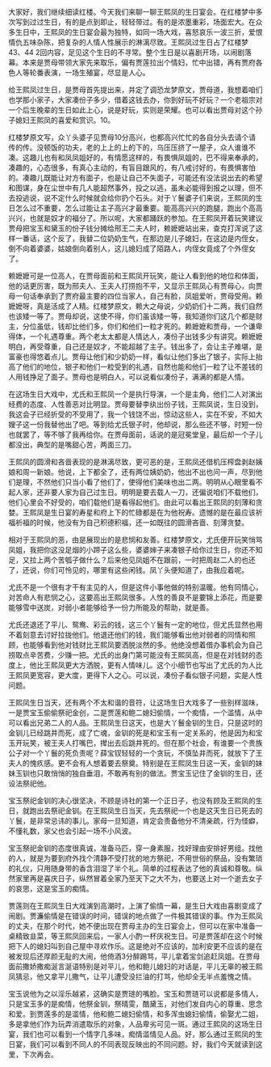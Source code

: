 
大家好，我们继续细读红楼。今天我们来聊一聊王熙凤的生日宴会。在红楼梦中多次写到过过生日，有的是点到即止，轻轻带过。有的是浓墨重彩，场面宏大。在众多生日中，王熙凤的生日宴会最为独特，如同一场大戏，喜怒哀乐一波三折，爱恨情仇五味杂陈，把复杂的人情人性展示的淋漓尽致。王熙凤过生日占了红楼梦43、44 2回内容，足见这个生日的不寻常。整个生日是以喜剧开场，以闹剧落幕。本来是贾母带领大家先来取乐，偏有贾莲拉出个情妇，忙中出错，再有贾府各色人等轮番表演，一场生殖宴，尽显是人心。

给王熙凤过生日，是贾母首先提出来，并定了调恐龙梦原文，贾母道，我想着咱们也学那小家子，大家凑份子多少，借着这钱去办，你到好玩不好玩？一个老祖宗对一个后生晚辈的生日如此上心，说是好玩，实则是荣耀。也可以看出贾母对这个孙子媳妇王熙凤的喜爱和赏识。10。

红楼梦原文写，众丫头婆子见贾母10分高兴，也都高兴忙忙的各自分头去请个请传的传。没顿饭的功夫，老的上上的上的下的，乌压压挤了一屋子，众人谁谁不凑。这趣儿也有和凤凤姐好的，有情愿这样的，有畏惧凤姐的，巴不得来奉承的，凑趣的，心态很多，有真心主动的，有盲目跟风的，有八戒讨好的，有畏惧害怕的。凑趣儿既能让对方有面子，也是让自己不失面子，可能还有没法说出去的希望和图谋，身在尘世中有几人能超然事外，投之以逃，虽未必能得到报之以理，但不去投逃说，说不定什么时候就会给你扔个石头。对于丫鬟婆子们来说，王熙凤的生日怎么过不重要，怎么过能让主子高兴才最重要。能高高兴兴的跑腿，跑出个高高兴兴，也就是奴才的福分了。所以呢，大家都踊跃的参加。在王熙凤开着玩笑建议贾母把宝玉和黛玉的份子钱分摊给邢王二夫人时，赖嬷嬷站出来，查克打浑说了这样一番话，这个反了，我替二位奶奶生气，在那边是儿子媳妇，在这边是内侄女，倒不向着婆婆，姑娘倒向着别人，这儿媳妇成了陌路人，内侄女竟成了个外侄女了。

赖嬷嬷可是一位高人，在贾母面前和王熙凤开玩笑，能让人看到他的地位和体面，他的话更厉害，既为邢夫人、王夫人打捞抱不平，又显示王熙凤心有贾母心，向贾母一句话奉承到了贾府最主要的四位当家人，自己有脸，凤姐爱听，贾母受用。赖嬷嬷呀，真是活成了人精。红楼梦原文，赖大之母说，少奶奶们十二两，我们自然也该矮一等了。贾母却说，这使不得，你们虽该矮一等，我知道你们这几个都是财主，分位虽低，钱却比他们多，你们和他们一粒才死的。赖嬷嬷和贾母，一个谦卑得体，一个礼遇尊重。两个老太太都是人情达人，凑份子出钱多少有讲究。赖嬷嬷明白，再受尊重，自己还是奴才，不能超越了主子。钱出多了，会让主子难堪，是富豪也得悠着点儿。贾母让他们和少奶奶一样，看似让他们多出了银子，实际上抬高了他们的地位，银子和他们一粒受到的礼遇，自然也能和他们一粒了让不差钱的人用钱挣足了面子。贾母也是明白人，可以说看似凑份子，满满的都是人情。

在这场生日大戏中，尤氏和王熙凤一个是执行导演，一个是主角，他们二人对演出经费的态度、人性善恶对比明显。贾母要替李纨出份子钱，王熙凤说，生日没到，我这会子已经折受的不受用了，我一个钱饶不出，惊动这些人，实在不安，不如大嫂子这一份我替他出了吧。等到给尤氏银子时，他却说，那么些还不够，时短一份也就罢了，等不够了我再给你。在贾母面前，话说的是冠冕堂皇，最后却一个子儿都没出，典型的是嘴甜心苦，两面三刀。

王熙凤的圆滑和吝啬表现的是淋漓尽致，更可恶的是，王熙凤还借机压榨盘剥赵姨娘和周一新娘。他说，上下都全了，还有两位姨奶奶，他出不出也问一声，尽到他们是理，不然他们只当小看了他们了，使得他们美味也出二两。明明从心眼里看不起人家，还非要人家为自己过生日。明明是要去载人一刀，还偏说咱们不载他们，他们心里会不好受的，咱们载他们是看得起他们。由此可以看出王熙凤的刻薄和贪婪。王熙凤是生日宴的寿星和府上下的忙碌都是在为他祝寿。遗憾的是在最应该祈福祈福的时候，他没有为自己积德积福，还一如既往的圆滑吝啬、刻薄贪婪。

相对于王熙凤的恶，由是展现出的是悲悯和友善。红楼梦原文，尤氏便开玩笑悄骂凤姐，我把你这没足烟的小蹄子这么些，婆婆婶子来凑银子给你过生日，你还不知足，又拉上两个苦瓠子做什么？后来他见凤姐不在跟前，一时把周赵二人的也还了，还说，你们可怜见的，哪里有这些闲钱。凤丫头便知道了，由我应着呢。

尤氏不是一个很有才干有主见的人，但是这件小事他做的特别温暖。他有同情心，对苦命人有悲悯之心，这要高出王熙凤很多。人性的善良不是要锦上添花，而是要能够雪中送炭，对弱小者能够给予一份力所能及的帮助，就是善。

尤氏还退还了平儿、鸳鸯、彩云的钱，这三个丫鬟有一定的地位，但尤氏显然也用不着刻意去讨好拉拢他们。他退还他们的钱，我们能够看出他对弱者的同情和照顾，也能够看到他对钱财比王熙凤要洒脱淡然的多。他绝没想着借办事机会为自己捞取点辛苦费，少赚一把。尤氏的出身门第可能没有王熙凤高，但是在对钱财的态度上，他比王熙凤更大方洒脱，更有人情味儿。这个小细节也写出了尤氏的为人比王熙凤更宽容，更大度，更得下人之心。可以说，凑份子看似银子问题，实是人性问题。

王熙凤生日当天，还有两个不太和谐的音符，让这场生日大戏多了一些别样滋味，一是贾宝玉偷偷祭祀金创，二是贾莲和鲍二媳妇偷情，一个痴情，一个滥情，从中可以看出兄弟二人的人品。王熙凤生日这天，也是大丫鬟金钏的生日，只是这时的金钏儿已经跳井而死，成了亡魂，金钏的死是和宝玉有一定关系的，他是因为和宝玉开玩笑，被王夫人打嘴巴，撵出去后跳井死的。但在那个社会，有谁要一个贵族公子对一个丫鬟的死负责呢？薛宝钗轻轻的一个贪玩，不慎坠井而死，就放下了王夫人的愧疚感。更不会有人想着要去祭奠。特别是在王熙凤生日这一天，金钏的妹妹玉钏也只敢悄悄的独自垂泪，不敢再有别的做法。贾宝玉记住了金钏的生日，还设法祭祀他。

宝玉祭祀金钏的决心很坚决，不顾是诗社的第一个正日子，也没有顾及王熙凤的生日，就跑出去祭祀金钏。在王熙凤生日当天，先去祭祀一个也是这天生日已死去的丫鬟，是非常忌讳的事儿。家母一旦知道，肯定会责备他分不清亲疏，行为怪癖，不懂礼数，家父也会引起一场不小风波。

宝玉祭祀金钏的态度很真诚，准备马匹，穿一身素服，找好理由安排好男组。找他的人，就是为要到府外找个清静不受打扰的地方祭祀，不用世俗的祭品，没有繁琐的礼仪，只用随身带的香含泪湿了半个礼。简单的过程表达了他的真诚和尊敬。纵然家里再是喜庆日子，纵然冒着全家乃至天下之大不为，也要送上对一个逝去女子的哀思，这是宝玉的痴情。

贾莲则在王熙凤生日大戏演到高潮时，上演了偷情一幕，是生日大戏由喜剧变成了闹剧。贾濂偷情是在错误的时间，错误的地点做了一件极其错误的事。作为王熙凤的丈夫，在那个时代，她不便出现在贾母主办的生日宴会上，但可以在家中准备一桌精致韭菜，等王熙凤回来后，一家人小酌一杯庆祝生日。可是贾莲却在这个时候把下人的媳妇叫到自己屋中寻欢作乐。这是绝对不应该的，加利安更不应该的是在被发现后还厚颜无耻的大闹，他倚酒3分醉踢骂，平儿拿着宝剑追赶凤姐。在贾母面前撒娇撒痴涎言涎语特别是对平儿，他和鲍儿媳妇的对话是，平儿无辜的被王熙凤猜忌，他又拿平儿撒气，让平儿遭受没拦油的打骂，他却全无半点羞愧之情。

宝玉说他为之以淫乐越紧，这确实是贾琏的嘴脸。宝玉和贾琏可以说都是多情人，只是宝玉多的是痴情，他祭金钏，祭晴雯，酷黛玉，对他们发自内心的尊重、思念和爱。到贾莲多的是滥情，他和鲍二媳妇偷情，和多浑虫媳妇偷情，偷娶尤二姐，多是拿他们作为玩弄消遣取乐的对象，人品卑劣可见一斑。通过王熙凤的这场生日宴，我们也可以看到一个情字几多味，痴情滥情见人品。好，那么通过王熙凤的生日宴，我们可以看到不同人的不同表现反映出的不同问题。好，我们今天就读到这里，下次再会。


